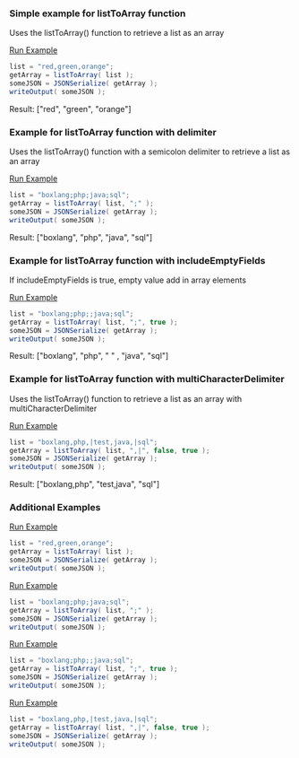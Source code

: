 ### Simple example for listToArray function

Uses the listToArray() function to retrieve a list as an array

<a href="https://try.boxlang.io/?code=eJzLySwuUbBVUCpKTdFJL0pNzdPJL0rMS09VsuZKTy1xLCpKrARK5wBVheSDeRpgjoKmNVdxfm6qV7C%2FH1AeRAWnFmUm5mRWpWoowHUCVZUXZZak%2BpeWFJSWaCjAtQAlAOB7KJE%3D" target="_blank">Run Example</a>

```java
list = "red,green,orange";
getArray = listToArray( list );
someJSON = JSONSerialize( getArray );
writeOutput( someJSON );

```

Result: ["red", "green", "orange"]

### Example for listToArray function with delimiter

Uses the listToArray() function with a semicolon delimiter to retrieve a list as an array

<a href="https://try.boxlang.io/?code=eJzLySwuUbBVUErOz0lJKy3OzM%2BzLsgosM5KLEu0Li7MUbLmSk8tcSwqSqwEqsoBKg7JB%2FM0wBwdBSVrJQVNa67i%2FNxUr2B%2FP6AiEBWcWpSZmJNZlaqhANcOVFVelFmS6l9aUlBaoqEA1wKUAAD5Lyxd" target="_blank">Run Example</a>

```java
list = "boxlang;php;java;sql";
getArray = listToArray( list, ";" );
someJSON = JSONSerialize( getArray );
writeOutput( someJSON );

```

Result: ["boxlang", "php", "java", "sql"]

### Example for listToArray function with includeEmptyFields

If includeEmptyFields is true, empty value add in array elements

<a href="https://try.boxlang.io/?code=eJw9jDEOwjAMRfeewsoUpN7AYmBloEO5QFRcMDIkOA4ITl%2FTodPX03%2F%2FC1eDPYQpy2VulfMTy60g3tM7YX1JwO5KdlBNX9fE7XNeKa7QQ8DQg2kj2GFX84OO43By9R8jKSfhH0XYTtz6KBsNzUqzCNvEiwU1ni6k" target="_blank">Run Example</a>

```java
list = "boxlang;php;;java;sql";
getArray = listToArray( list, ";", true );
someJSON = JSONSerialize( getArray );
writeOutput( someJSON );

```

Result: ["boxlang", "php", " " , "java", "sql"]

### Example for listToArray function with multiCharacterDelimiter

Uses the listToArray() function to retrieve a list as an array with multiCharacterDelimiter

<a href="https://try.boxlang.io/?code=eJw9jDEOwjAMRfeewsoUJN%2Bg6sDKQIdygQhcCDIk2A6oKIcndOj09fXf%2BxzVYAB3TnyZi8b0xHzLWI3U8B7eAau%2B2PXdlWwvEpYGc3NOaW1%2BLQgOq0OYAyshmBSCXd9petBhGo9N%2BcdEEgPHL3nYzhr1kWg0FsvFPGxKG343TDPk" target="_blank">Run Example</a>

```java
list = "boxlang,php,|test,java,|sql";
getArray = listToArray( list, ",|", false, true );
someJSON = JSONSerialize( getArray );
writeOutput( someJSON );

```

Result: ["boxlang,php", "test,java", "sql"]

### Additional Examples

<a href="https://try.boxlang.io/?code=eJzLySwuUbBVUCpKTdFJL0pNzdPJL0rMS09VsuZKTy1xLCpKrARK5wBVheSDeRpgjoKmNVdxfm6qV7C%2FH1AeRAWnFmUm5mRWpWoowHUCVZUXZZak%2BpeWFJSWaCjAtQAlAOB7KJE%3D" target="_blank">Run Example</a>

```java
list = "red,green,orange";
getArray = listToArray( list );
someJSON = JSONSerialize( getArray );
writeOutput( someJSON );

```


<a href="https://try.boxlang.io/?code=eJzLySwuUbBVUErOz0lJKy3OzM%2BzLsgosM5KLEu0Li7MUbLmSk8tcSwqSqwEqsoBKg7JB%2FM0wBwdBSVrJQVNa67i%2FNxUr2B%2FP6AiEBWcWpSZmJNZlaqhANcOVFVelFmS6l9aUlBaoqEA1wKUAAD5Lyxd" target="_blank">Run Example</a>

```java
list = "boxlang;php;java;sql";
getArray = listToArray( list, ";" );
someJSON = JSONSerialize( getArray );
writeOutput( someJSON );

```


<a href="https://try.boxlang.io/?code=eJw9jDEOwjAMRfeewsoUpN7AYmBloEO5QFRcMDIkOA4ITl%2FTodPX03%2F%2FC1eDPYQpy2VulfMTy60g3tM7YX1JwO5KdlBNX9fE7XNeKa7QQ8DQg2kj2GFX84OO43By9R8jKSfhH0XYTtz6KBsNzUqzCNvEiwU1ni6k" target="_blank">Run Example</a>

```java
list = "boxlang;php;;java;sql";
getArray = listToArray( list, ";", true );
someJSON = JSONSerialize( getArray );
writeOutput( someJSON );

```


<a href="https://try.boxlang.io/?code=eJw9jDEOwjAMRfeewsoUJN%2Bg6sDKQIdygQhcCDIk2A6oKIcndOj09fXf%2BxzVYAB3TnyZi8b0xHzLWI3U8B7eAau%2B2PXdlWwvEpYGc3NOaW1%2BLQgOq0OYAyshmBSCXd9petBhGo9N%2BcdEEgPHL3nYzhr1kWg0FsvFPGxKG343TDPk" target="_blank">Run Example</a>

```java
list = "boxlang,php,|test,java,|sql";
getArray = listToArray( list, ",|", false, true );
someJSON = JSONSerialize( getArray );
writeOutput( someJSON );

```


